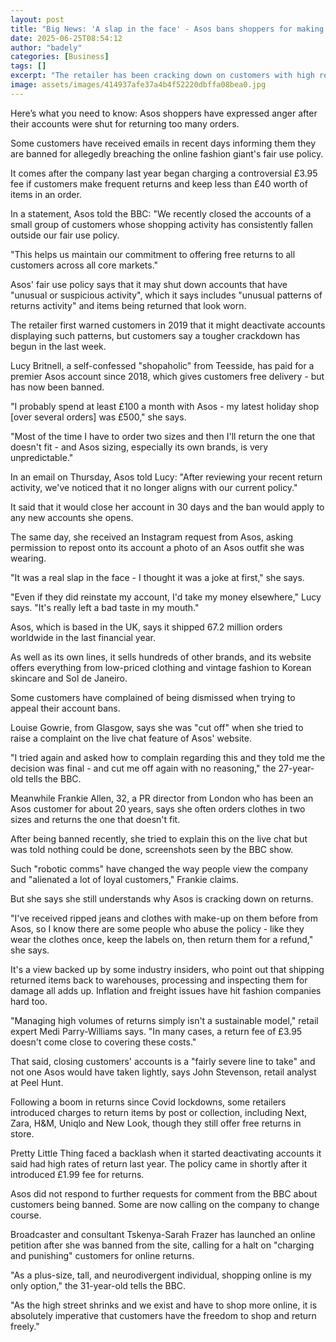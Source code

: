 ```yaml
---
layout: post
title: "Big News: 'A slap in the face' - Asos bans shoppers for making too many returns"
date: 2025-06-25T08:54:12
author: "badely"
categories: [Business]
tags: []
excerpt: "The retailer has been cracking down on customers with high return rates - but some say it is unfair."
image: assets/images/414937afe37a4b4f52220dbffa08bea0.jpg
---
```


Here’s what you need to know: Asos shoppers have expressed anger after their accounts were shut for returning too many orders. 

Some customers have received emails in recent days informing them they are banned for allegedly breaching the online fashion giant's fair use policy.

It comes after the company last year began charging a controversial £3.95 fee if customers make frequent returns and keep less than £40 worth of items in an order.

In a statement, Asos told the BBC: "We recently closed the accounts of a small group of customers whose shopping activity has consistently fallen outside our fair use policy.

"This helps us maintain our commitment to offering free returns to all customers across all core markets."

Asos' fair use policy says that it may shut down accounts that have "unusual or suspicious activity", which it says includes "unusual patterns of returns activity" and items being returned that look worn.

The retailer first warned customers in 2019 that it might deactivate accounts displaying such patterns, but customers say a tougher crackdown has begun in the last week.

Lucy Britnell, a self-confessed "shopaholic" from Teesside, has paid for a premier Asos account since 2018, which gives customers free delivery - but has now been banned.

"I probably spend at least £100 a month with Asos - my latest holiday shop [over several orders] was £500," she says.

"Most of the time I have to order two sizes and then I'll return the one that doesn't fit - and Asos sizing, especially its own brands, is very unpredictable."

In an email on Thursday, Asos told Lucy: "After reviewing your recent return activity, we've noticed that it no longer aligns with our current policy." 

It said that it would close her account in 30 days and the ban would apply to any new accounts she opens. 

The same day, she received an Instagram request from Asos, asking permission to repost onto its account a photo of an Asos outfit she was wearing.

"It was a real slap in the face - I thought it was a joke at first," she says.

"Even if they did reinstate my account, I'd take my money elsewhere," Lucy says. "It's really left a bad taste in my mouth."

Asos, which is based in the UK, says it shipped 67.2 million orders worldwide in the last financial year.

As well as its own lines, it sells hundreds of other brands, and its website offers everything from low-priced clothing and vintage fashion to Korean skincare and Sol de Janeiro.

Some customers have complained of being dismissed when trying to appeal their account bans.

Louise Gowrie, from Glasgow, says she was "cut off" when she tried to raise a complaint on the live chat feature of Asos' website.

"I tried again and asked how to complain regarding this and they told me the decision was final - and cut me off again with no reasoning," the 27-year-old tells the BBC.

Meanwhile Frankie Allen, 32, a PR director from London who has been an Asos customer for about 20 years, says she often orders clothes in two sizes and returns the one that doesn't fit.

After being banned recently, she tried to explain this on the live chat but was told nothing could be done, screenshots seen by the BBC show.

Such "robotic comms" have changed the way people view the company and "alienated a lot of loyal customers," Frankie claims.

But she says she still understands why Asos is cracking down on returns.

"I've received ripped jeans and clothes with make-up on them before from Asos, so I know there are some people who abuse the policy - like they wear the clothes once, keep the labels on, then return them for a refund," she says.

It's a view backed up by some industry insiders, who point out that shipping returned items back to warehouses, processing and inspecting them for damage all adds up. Inflation and freight issues have hit fashion companies hard too.

"Managing high volumes of returns simply isn't a sustainable model," retail expert Medi Parry-Williams says. "In many cases, a return fee of £3.95 doesn't come close to covering these costs."

That said, closing customers' accounts is a "fairly severe line to take" and not one Asos would have taken lightly, says John Stevenson, retail analyst at Peel Hunt.

Following a boom in returns since Covid lockdowns, some retailers introduced charges to return items by post or collection, including Next, Zara, H&M, Uniqlo and New Look, though they still offer free returns in store.

Pretty Little Thing faced a backlash when it started deactivating accounts it said had high rates of return last year. The policy came in shortly after it introduced £1.99 fee for returns.

Asos did not respond to further requests for comment from the BBC about customers being banned. Some are now calling on the company to change course.

Broadcaster and consultant Tskenya-Sarah Frazer has launched an online petition after she was banned from the site, calling for a halt on "charging and punishing" customers for online returns.

"As a plus-size, tall, and neurodivergent individual, shopping online is my only option," the 31-year-old tells the BBC.

"As the high street shrinks and we exist and have to shop more online, it is absolutely imperative that customers have the freedom to shop and return freely."

